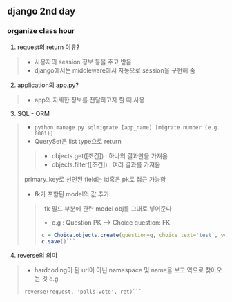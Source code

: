 ## django 2nd day

### organize class hour

1. request의 return 이유?
>- 사용자의 session 정보 등을 주고 받음
>- django에서는 middleware에서 자동으로 session을 구현해 줌

2. application의 app.py?
>- app의 자세한 정보를 전달하고자 할 때 사용

3. SQL - ORM
>- ```python manage.py sqlmigrate [app_name] [migrate number (e.g. 0001)]```
>- QuerySet은 list type으로 return
>>- objects.get([조건]) : 하나의 결과만을 가져옴
>>- objects.filter([조건]) : 여러 결과를 가져옴
> 
> primary_key로 선언된 field는 id혹은 pk로 접근 가능함
>- fk가 포함된 model의 값 추가
>>-fk 필드 부분에 관련 model obj를 그대로 넣어준다
>>- e.g : Question PK --> Choice question: FK
>>```q = Question.objects.get(pk=question_id)
>>c = Choice.objects.create(question=q, choice_text='test', votes=0)
>>c.save()``` 
>

4. reverse의 의미
>- hardcoding이 된 url이 아닌 namespace 및 name을 보고 역으로 찾아오는 것
> e.g.
>```{% url 'polls:vote' %}
> reverse(request, 'polls:vote', ret)```